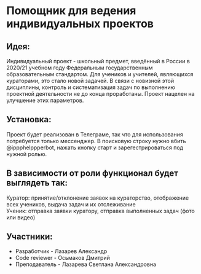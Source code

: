 # Помощник для ведения индивидуальных проектов #
## Идея: ##
Индивидуальный проект - школьный предмет, введённый в России в 2020/21 учебном году Федеральным государственным образовательным стандартом. Для учеников и учителей, являющихся кураторами, это стало новой задачей. В связи с новизной этой дисциплины, контроль и систематизация задач по выполнению проектной деятельности не до конца проработаны. Проект нацелен на улучшение этих параметров.
## Установка: ##
Проект будет реализован в Телеграме, так что для использования потребуется только мессенджер. В поисковую строку нужно вбить @ippphelppperbot, нажать кнопку старт и зарегестрироваться под нужной ролью.
## В зависимости от роли функционал будет выглядеть так: ##
Куратор: принятие/отклонение заявок на кураторство, отображение всех учеников, выдача задач и их отслеживание\
Ученик: отправка заявки куратору, отправка выполненных задач (фото или видео)
## Участники: ##
- Разработчик - Лазарев Александр
- Code reviewer - Осьмаков Дмитрий
- Преподаватель - Лазарева Светлана Александровна
